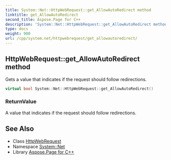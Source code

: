 ```yaml
---
title: System::Net::HttpWebRequest::get_AllowAutoRedirect method
linktitle: get_AllowAutoRedirect
second_title: Aspose.Page for C++
description: 'System::Net::HttpWebRequest::get_AllowAutoRedirect method. Gets a value that indicates if the request should follow redirections in C++.'
type: docs
weight: 900
url: /cpp/system.net/httpwebrequest/get_allowautoredirect/
---
```

## HttpWebRequest::get_AllowAutoRedirect method


Gets a value that indicates if the request should follow redirections.

```cpp
virtual bool System::Net::HttpWebRequest::get_AllowAutoRedirect()
```


### ReturnValue

A value that indicates if the request should follow redirections.

## See Also

* Class [HttpWebRequest](../)
* Namespace [System::Net](../../)
* Library [Aspose.Page for C++](../../../)
